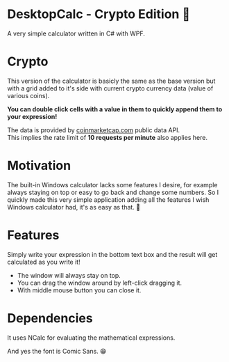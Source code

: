 # DesktopCalc - Crypto Edition :money_with_wings:
A very simple calculator written in C# with WPF.

# Crypto
This version of the calculator is basicly the same as the base version but with a grid added to
it's side with current crypto currency data (value of various coins).


**You can double click cells with a value in them to quickly append them to your expression!**


The data is provided by [coinmarketcap.com](https://coinmarketcap.com/) public data API.  
This implies the rate limit of **10 requests per minute** also applies here.


# Motivation
The built-in Windows calculator lacks some features I desire, for example always staying on top
or easy to go back and change some numbers. So I quickly made this very simple application adding
all the features I wish Windows calculator had, it's as easy as that. :tada:

# Features
Simply write your expression in the bottom text box and the result will get calculated as you write it!
* The window will always stay on top.
* You can drag the window around by left-click dragging it.
* With middle mouse button you can close it.

# Dependencies
It uses NCalc for evaluating the mathematical expressions.


And yes the font is Comic Sans. :grin:
